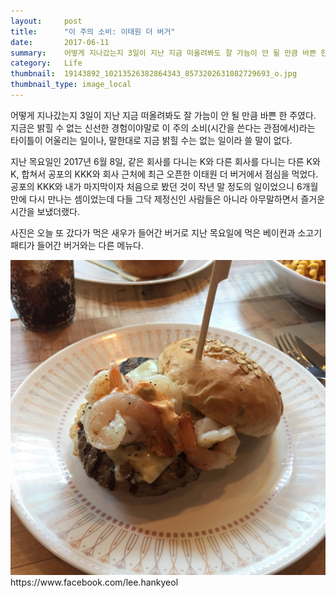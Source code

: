 ```yaml
---
layout:     post
title:      "이 주의 소비: 이태원 더 버거"
date:       2017-06-11
summary:    어떻게 지나갔는지 3일이 지난 지금 떠올려봐도 잘 가늠이 안 될 만큼 바쁜 한 주였다. 지금은 밝힐 수 없는 신선한 경험이야말로 이 주의 소비(시간을 쓴다는 관점에서)라는 타이틀이 어울리는 일이나, 말한대로 지금 밝힐 수는 없는 일이라 쓸 말이 없다.
category:   Life
thumbnail:  19143892_10213526382864343_8573202631082729693_o.jpg
thumbnail_type: image_local
---
```


어떻게 지나갔는지 3일이 지난 지금 떠올려봐도 잘 가늠이 안 될 만큼 바쁜 한 주였다.
지금은 밝힐 수 없는 신선한 경험이야말로 이 주의 소비(시간을 쓴다는 관점에서)라는 타이틀이 어울리는 일이나, 말한대로 지금 밝힐 수는 없는 일이라 쓸 말이 없다.

지난 목요일인 2017년 6월 8일, 같은 회사를 다니는 K와 다른 회사를 다니는 다른 K와 K, 합쳐서 공포의 KKK와 회사 근처에 최근 오픈한 이태원 더 버거에서 점심을 먹었다.
공포의 KKK와 내가 마지막이자 처음으로 봤던 것이 작년 말 정도의 일이었으니 6개월만에 다시 만나는 셈이었는데 다들 그닥 제정신인 사람들은 아니라 아무말하면서 즐거운 시간을 보냈더랬다.

사진은 오늘 또 갔다가 먹은 새우가 들어간 버거로 지난 목요일에 먹은 베이컨과 소고기 패티가 들어간 버거와는 다른 메뉴다.

<p class="center-align">
    <img src="/images/19143892_10213526382864343_8573202631082729693_o.jpg"/>
    <span class="caption">https://www.facebook.com/lee.hankyeol</span>
</p>
